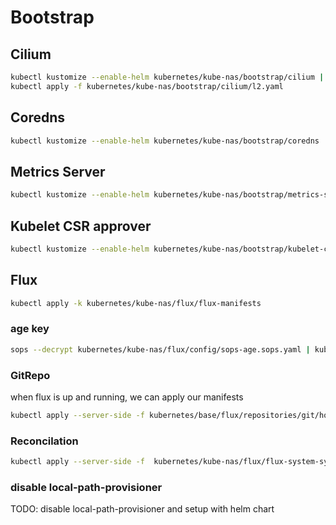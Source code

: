 # Bootstrap

## Cilium

```bash
kubectl kustomize --enable-helm kubernetes/kube-nas/bootstrap/cilium | kubectl apply -n kube-system -f -
kubectl apply -f kubernetes/kube-nas/bootstrap/cilium/l2.yaml
```

## Coredns

```bash
kubectl kustomize --enable-helm kubernetes/kube-nas/bootstrap/coredns | kubectl apply -n kube-system -f -
```

## Metrics Server

```bash
kubectl kustomize --enable-helm kubernetes/kube-nas/bootstrap/metrics-server | kubectl apply -n kube-system -f -
```

## Kubelet CSR approver

```bash
kubectl kustomize --enable-helm kubernetes/kube-nas/bootstrap/kubelet-csr-approver | kubectl apply -n kube-system -f -
```

## Flux

```bash
kubectl apply -k kubernetes/kube-nas/flux/flux-manifests
```

### age key

```bash
sops --decrypt kubernetes/kube-nas/flux/config/sops-age.sops.yaml | kubectl apply -f -
```

### GitRepo

when flux is up and running, we can apply our manifests

```bash
kubectl apply --server-side -f kubernetes/base/flux/repositories/git/home-ops.yaml
```

### Reconcilation

```bash
kubectl apply --server-side -f  kubernetes/kube-nas/flux/flux-system-sync.yaml
```

### disable local-path-provisioner

TODO: disable local-path-provisioner and setup with helm chart
